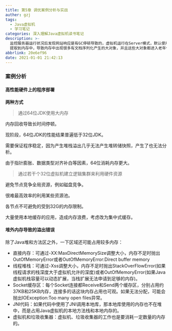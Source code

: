 ```yaml
---
title: 第5章 调优案例分析与实战
auther: gzj
tags:
  - Java虚拟机
  - 学习笔记
categories: 深入理解Java虚拟机读书笔记
description: >-
  监控服务器运行状况后发现网站响应是有GC停顿导致的，虚拟机运行在Server模式，默认使用吞吐量优先收集器，由于程序设计的问题，访问文档要把文档从磁盘
  提取到内存中，导致内存中出现很多有文档序列化产生的大对象，并且这些大对象都进入老年代。
abbrlink: 20e6ef96
date: 2021-01-01 21:42:13
---
```




### 案例分析

#### 高性能硬件上的程序部署

**两种方式**

> 通过64位JDK使用大内存

内存回收导致长时间停顿。

现阶段，64位JDK的性能结果普遍低于32位JDK。

需要保证程序稳定，因为产生堆栈溢出几乎无法产生堆转储快照，产生了也无法分析。

由于指针膨胀、数据类型对齐补白等因素，64位消耗内存更大。

> 通过若干个32位虚拟机建立逻辑集群来利用硬件资源

避免节点竞争全局资源，例如磁盘竞争。

很难最高效率的利用某些资源池。

各节点不可避免的受到32G的内存限制。

大量使用本地缓存的应用，造成内存浪费，考虑改为集中式缓存。

#### 堆外内存导致的溢出错误

除了Java堆和方法区之外，一下区域还可能占用较多内存：

- 直接内存：可通过-XX:MaxDirectMemorySize调整大小，内存不足时抛出OutOfMemoryError或者OutOfMemoryError:Direct buffer memory
- 线程堆栈：可通过-Xss调整大小，内存不足时抛出StackOverFlowError(如果线程请求的栈深度大于虚拟机允许的深度)或者OutOfMemoryError(如果Java虚拟机栈容量可以动态扩展，当栈扩展无法申请到足够的内存)。
- Socket缓存区：每个Socket连接都Receive和Send两个缓存区，分别占用约37KB和25KB内存，连接多的话这块内存占用也可观。如果无法分配，可能会抛出IOException:Too many open files异常。
- JNI代码：如果代码中使用了JNI调用本地库，那本地库使用的内存也不在堆中，而是占用Java虚拟机的本地方法栈和本地内存的。
- 虚拟机和垃圾收集器：虚拟机、垃圾收集器的工作也是要消耗一定数量的内存的。


